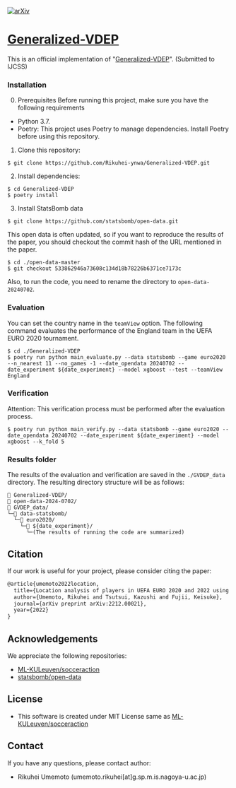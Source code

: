 [![arXiv](https://img.shields.io/badge/arXiv-2212.00021-B31B1B.svg)](https://arxiv.org/pdf/2212.00021)

# [Generalized-VDEP](https://arxiv.org/pdf/2212.00021)
This is an official implementation of "[Generalized-VDEP](https://arxiv.org/pdf/2212.00021)". (Submitted to IJCSS)

### Installation
0. Prerequisites
Before running this project, make sure you have the following requirements
- Python 3.7.
- Poetry: This project uses Poetry to manage dependencies. Install Poetry before using this repository.

1. Clone this repository:
```
$ git clone https://github.com/Rikuhei-ynwa/Generalized-VDEP.git
```

2. Install dependencies:
```
$ cd Generalized-VDEP
$ poetry install
```

3. Install StatsBomb data
```
$ git clone https://github.com/statsbomb/open-data.git
```

This open data is often updated, so if you want to reproduce the results of the paper, you should checkout the commit hash of the URL mentioned in the paper.
```
$ cd ./open-data-master
$ git checkout 533862946a73608c134d18b78226b6371ce7173c
```
Also, to run the code, you need to rename the directory to `open-data-20240702`.

### Evaluation
You can set the country name in the `teamView` option. The following command evaluates the performance of the England team in the UEFA EURO 2020 tournament.
```
$ cd ./Generalized-VDEP
$ poetry run python main_evaluate.py --data statsbomb --game euro2020 --n_nearest 11 --no_games -1 --date_opendata 20240702 --date_experiment ${date_experiment} --model xgboost --test --teamView England
```

### Verification
Attention: This verification process must be performed after the evaluation process.
``` 
$ poetry run python main_verify.py --data statsbomb --game euro2020 --date_opendata 20240702 --date_experiment ${date_experiment} --model xgboost --k_fold 5
```

### Results folder
The results of the evaluation and verification are saved in the `./GVDEP_data` directory. The resulting directory structure will be as follows:
```
📁 Generalized-VDEP/
📁 open-data-2024-0702/
📁 GVDEP_data/
└─📁 data-statsbomb/
  └─📁 euro2020/
    └─📁 ${date_experiment}/
      └─(The results of running the code are summarized)
```

## Citation
If our work is useful for your project, please consider citing the paper:
```tex
@article{umemoto2022location,
  title={Location analysis of players in UEFA EURO 2020 and 2022 using generalized valuation of defense by estimating probabilities},
  author={Umemoto, Rikuhei and Tsutsui, Kazushi and Fujii, Keisuke},
  journal={arXiv preprint arXiv:2212.00021},
  year={2022}
}
```

## Acknowledgements
We appreciate the following repositories:
- [ML-KULeuven/socceraction](https://github.com/ML-KULeuven/socceraction)
- [statsbomb/open-data](https://github.com/statsbomb/open-data)

## License
- This software is created under MIT License same as [ML-KULeuven/socceraction](https://github.com/ML-KULeuven/socceraction)

## Contact
If you have any questions, please contact author:
- Rikuhei Umemoto (umemoto.rikuhei[at]g.sp.m.is.nagoya-u.ac.jp)
